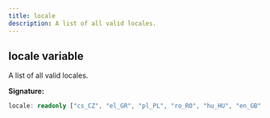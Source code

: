 ```yaml
---
title: locale
description: A list of all valid locales.
---
```


## locale variable

A list of all valid locales.

**Signature:**

```ts
locale: readonly ["cs_CZ", "el_GR", "pl_PL", "ro_RO", "hu_HU", "en_GB", "de_DE", "es_ES", "it_IT", "fr_FR", "ja_JP", "ko_KR", "es_MX", "es_AR", "pt_BR", "en_US", "en_AU", "ru_RU", "tr_TR", "ms_MY", "en_PH", "en_SG", "th_TH", "vn_VN", "id_ID", "zh_MY", "zh_CN", "zh_TW"]
```

